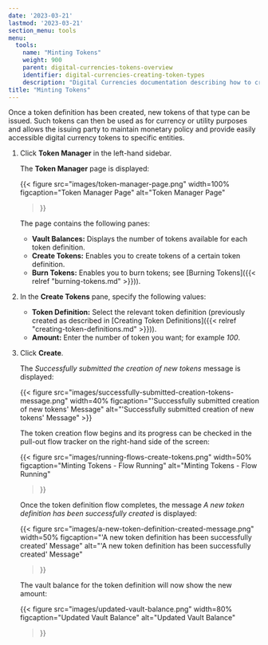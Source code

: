 ```yaml
---
date: '2023-03-21'
lastmod: '2023-03-21'
section_menu: tools
menu:
  tools:
    name: "Minting Tokens"
    weight: 900
    parent: digital-currencies-tokens-overview
    identifier: digital-currencies-creating-token-types
    description: "Digital Currencies documentation describing how to create tokens via the GUI"
title: "Minting Tokens"
---
```


Once a token definition has been created, new tokens of that type can be issued. Such tokens can then be used as for currency or utility purposes and allows the issuing party to maintain monetary policy and provide easily accessible digital currency tokens to specific entities.

1. Click **Token Manager** in the left-hand sidebar.

   The **Token Manager** page is displayed:
   
   {{< 
      figure
	  src="images/token-manager-page.png"
      width=100%
	  figcaption="Token Manager Page"
	  alt="Token Manager Page"
   >}}
   
   The page contains the following panes:
   
   * **Vault Balances:** Displays the number of tokens available for each token definition.
   * **Create Tokens:** Enables you to create tokens of a certain token definition.
   * **Burn Tokens:** Enables you to burn tokens; see [Burning Tokens]({{< relref "burning-tokens.md" >}})).
   
4. In the **Create Tokens** pane, specify the following values:

   * **Token Definition:** Select the relevant token definition (previously created as described in [Creating Token Definitions]({{< relref "creating-token-definitions.md" >}})).
   * **Amount:** Enter the number of token you want; for example *100*.
   
5. Click **Create**.
  
   The *Successfully submitted the creation of new tokens* message is displayed:
   
   {{< figure src="images/successfully-submitted-creation-tokens-message.png" width=40% figcaption="'Successfully submitted creation of new tokens' Message" alt="'Successfully submitted creation of new tokens' Message" >}}

   The token creation flow begins and its progress can be checked in the pull-out flow tracker on the right-hand side of the screen:
    
   {{< 
      figure
	  src="images/running-flows-create-tokens.png"
      width=50%
	  figcaption="Minting Tokens - Flow Running"
	  alt="Minting Tokens - Flow Running"
   >}}  
   
   Once the token definition flow completes, the message *A new token definition has been successfully created* is displayed:

   {{< 
      figure
	  src="images/a-new-token-definition-created-message.png"
      width=50%
	  figcaption="'A new token definition has been successfully created' Message"
	  alt="'A new token definition has been successfully created' Message"
   >}}  
   
   The vault balance for the token definition will now show the new amount:
   
   {{< 
      figure
	  src="images/updated-vault-balance.png"
      width=80%
	  figcaption="Updated Vault Balance"
	  alt="Updated Vault Balance"
   >}}
   
  